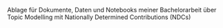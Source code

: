 Ablage für Dokumente, Daten und Notebooks meiner Bachelorarbeit über Topic Modelling mit Nationally Determined Contributions (NDCs)
